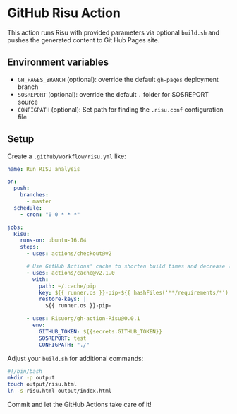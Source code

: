 # GitHub Risu Action

This action runs Risu with provided parameters via optional `build.sh` and pushes the generated content to Git Hub Pages site.

## Environment variables

- `GH_PAGES_BRANCH` (optional): override the default `gh-pages` deployment branch
- `SOSREPORT` (optional): override the default `.` folder for SOSREPORT source
- `CONFIGPATH` (optional): Set path for finding the `.risu.conf` configuration file

## Setup

Create a `.github/workflow/risu.yml` like:

```yml
name: Run RISU analysis

on:
  push:
    branches:
      - master
  schedule:
    - cron: "0 0 * * *"

jobs:
  Risu:
    runs-on: ubuntu-16.04
    steps:
      - uses: actions/checkout@v2

      # Use GitHub Actions' cache to shorten build times and decrease load on servers
      - uses: actions/cache@v2.1.0
        with:
          path: ~/.cache/pip
          key: ${{ runner.os }}-pip-${{ hashFiles('**/requirements/*') }}
          restore-keys: |
            ${{ runner.os }}-pip-

      - uses: Risuorg/gh-action-Risu@0.0.1
        env:
          GITHUB_TOKEN: ${{secrets.GITHUB_TOKEN}}
          SOSREPORT: test
          CONFIGPATH: "./"
```

Adjust your `build.sh` for additional commands:

```sh
#!/bin/bash
mkdir -p output
touch output/risu.html
ln -s risu.html output/index.html
```

Commit and let the GitHub Actions take care of it!
